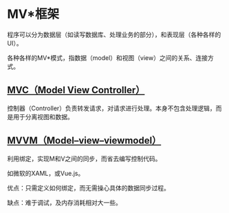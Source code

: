# MV\*框架

程序可以分为数据层（如读写数据库、处理业务的部分），和表现层（各种各样的UI）。

各种各样的MV\*模式，指数据（model）和视图（view）之间的关系、连接方式。

## [MVC（Model View Controller）](https://zh.wikipedia.org/wiki/MVC)

控制器（Controller）负责转发请求，对请求进行处理。本身不包含处理逻辑，而是用于分离视图和数据。

## [MVVM（Model–view–viewmodel）](https://zh.wikipedia.org/wiki/MVVM)

利用绑定，实现M和V之间的同步，而省去编写控制代码。

如微软的XAML，或Vue.js。

优点：只需定义如何绑定，而无需操心具体的数据同步过程。

缺点：难于调试，及内存消耗相对大一些。

